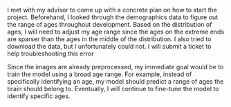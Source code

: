 I met with my advisor to come up with a concrete plan on how to start the project. Beforehand, I looked through the demographics
data to figure out the range of ages throughout development. Based on the distribution of ages, I will need to adjust my age range since the ages on
the extreme ends are sparser than the ages in the middle of the distribution. I also tried to download the data, but I unfortunately could not. I 
will submit a ticket to help troubleshooting this error

Since the images are already preprocessed, my immediate goal would be to train the model using 
a broad age range. For example, instead of specifically identifying an age, my model should predict a range of ages the brain should belong to. Eventually, 
I will continue to fine-tune the model to identify specific ages. 
